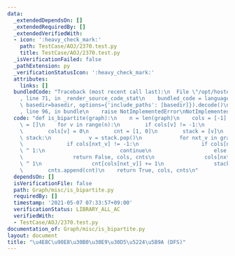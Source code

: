 ```yaml
---
data:
  _extendedDependsOn: []
  _extendedRequiredBy: []
  _extendedVerifiedWith:
  - icon: ':heavy_check_mark:'
    path: TestCase/AOJ/2370.test.py
    title: TestCase/AOJ/2370.test.py
  _isVerificationFailed: false
  _pathExtension: py
  _verificationStatusIcon: ':heavy_check_mark:'
  attributes:
    links: []
  bundledCode: "Traceback (most recent call last):\n  File \"/opt/hostedtoolcache/Python/3.9.5/x64/lib/python3.9/site-packages/onlinejudge_verify/documentation/build.py\"\
    , line 71, in _render_source_code_stat\n    bundled_code = language.bundle(stat.path,\
    \ basedir=basedir, options={'include_paths': [basedir]}).decode()\n  File \"/opt/hostedtoolcache/Python/3.9.5/x64/lib/python3.9/site-packages/onlinejudge_verify/languages/python.py\"\
    , line 96, in bundle\n    raise NotImplementedError\nNotImplementedError\n"
  code: "def is_bipartite(graph):\n    n = len(graph)\n    cols = [-1] * n\n    cnts\
    \ = []\n    for v in range(n):\n        if cols[v] != -1:\n            continue\n\
    \        cols[v] = 0\n        cnt = [1, 0]\n        stack = [v]\n        while\
    \ stack:\n            v = stack.pop()\n            for nxt_v in graph[v]:\n  \
    \              if cols[nxt_v] != -1:\n                    if cols[nxt_v] == cols[v]\
    \ ^ 1:\n                        continue\n                    else:\n        \
    \                return False, cols, cnts\n                cols[nxt_v] = cols[v]\
    \ ^ 1\n                cnt[cols[nxt_v]] += 1\n                stack.append(nxt_v)\n\
    \        cnts.append(cnt)\n    return True, cols, cnts\n"
  dependsOn: []
  isVerificationFile: false
  path: Graph/misc/is_bipartite.py
  requiredBy: []
  timestamp: '2021-05-07 07:33:57+09:00'
  verificationStatus: LIBRARY_ALL_AC
  verifiedWith:
  - TestCase/AOJ/2370.test.py
documentation_of: Graph/misc/is_bipartite.py
layout: document
title: "\u4E8C\u90E8\u30B0\u30E9\u30D5\u5224\u5B9A (DFS)"
---
```

